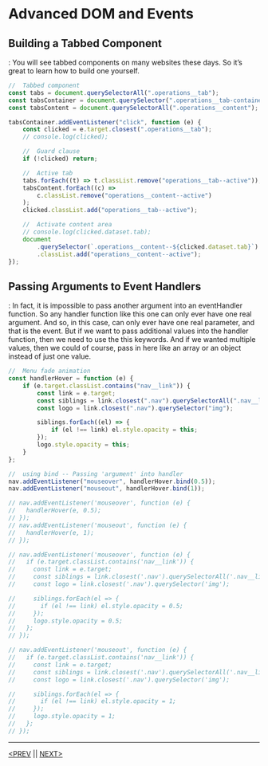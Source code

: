 # Advanced DOM and Events

## Building a Tabbed Component

: You will see tabbed components on many websites these days. So it’s great to learn how to build one yourself.

```jsx
//  Tabbed component
const tabs = document.querySelectorAll(".operations__tab");
const tabsContainer = document.querySelector(".operations__tab-container");
const tabsContent = document.querySelectorAll(".operations__content");

tabsContainer.addEventListener("click", function (e) {
	const clicked = e.target.closest(".operations__tab");
	// console.log(clicked);

	//  Guard clause
	if (!clicked) return;

	//  Active tab
	tabs.forEach((t) => t.classList.remove("operations__tab--active"));
	tabsContent.forEach((c) =>
		c.classList.remove("operations__content--active")
	);
	clicked.classList.add("operations__tab--active");

	//  Activate content area
	// console.log(clicked.dataset.tab);
	document
		.querySelector(`.operations__content--${clicked.dataset.tab}`)
		.classList.add("operations__content--active");
});
```

## Passing Arguments to Event Handlers

: In fact, it is impossible to pass another argument into an eventHandler function. So any handler function like this one can only ever have one real argument. And so, in this case, can only ever have one real parameter, and that is the event. But if we want to pass additional values into the handler function, then we need to use the this keywords. And if we wanted multiple values, then we could of course, pass in here like an array or an object instead of just one value.

```jsx
//  Menu fade animation
const handlerHover = function (e) {
	if (e.target.classList.contains("nav__link")) {
		const link = e.target;
		const siblings = link.closest(".nav").querySelectorAll(".nav__link");
		const logo = link.closest(".nav").querySelector("img");

		siblings.forEach((el) => {
			if (el !== link) el.style.opacity = this;
		});
		logo.style.opacity = this;
	}
};

//  using bind -- Passing 'argument' into handler
nav.addEventListener("mouseover", handlerHover.bind(0.5));
nav.addEventListener("mouseout", handlerHover.bind(1));

// nav.addEventListener('mouseover', function (e) {
//   handlerHover(e, 0.5);
// });
// nav.addEventListener('mouseout', function (e) {
//   handlerHover(e, 1);
// });

// nav.addEventListener('mouseover', function (e) {
//   if (e.target.classList.contains('nav__link')) {
//     const link = e.target;
//     const siblings = link.closest('.nav').querySelectorAll('.nav__link');
//     const logo = link.closest('.nav').querySelector('img');

//     siblings.forEach(el => {
//       if (el !== link) el.style.opacity = 0.5;
//     });
//     logo.style.opacity = 0.5;
//   };
// });

// nav.addEventListener('mouseout', function (e) {
//   if (e.target.classList.contains('nav__link')) {
//     const link = e.target;
//     const siblings = link.closest('.nav').querySelectorAll('.nav__link');
//     const logo = link.closest('.nav').querySelector('img');

//     siblings.forEach(el => {
//       if (el !== link) el.style.opacity = 1;
//     });
//     logo.style.opacity = 1;
//   };
// });
```

---

[<PREV](./cjs221014.md) || [NEXT>](./cjs221016.md)
